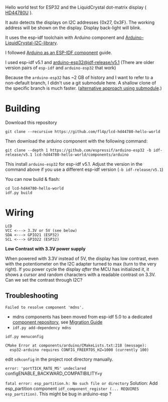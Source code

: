 
Hello world test for ESP32 and the LiquidCrystal dot-matrix display ( [HD44780U](https://www.sparkfun.com/datasheets/LCD/HD44780.pdf) ).

It auto detects the displays on I2C addresses {0x27, 0x3F}. The working address will be shown on the display.
Display back-light will blink.

It uses the esp-idf toolchain with Arduino component and [Arduino-LiquidCrystal-I2C-library](https://github.com/fdebrabander/Arduino-LiquidCrystal-I2C-library).

I followed [Arduino as an ESP-IDF component](https://espressif-docs.readthedocs-hosted.com/projects/arduino-esp32/en/latest/esp-idf_component.html) guide.

I used esp-idf v5.1 and [arduino-esp32@idf-release/v5.1](https://github.com/espressif/arduino-esp32/tree/idf-release/v5.1)
(There are older version pairs of `esp-idf` and `arduino-esp32` that work)

Because the `arduino-esp32` has ~2 GB of history and I want to refer to a non-default branch, I didn't use a git submodule here.
A shallow clone of the specific branch is much faster. ([alternative approach using submodule](https://gist.github.com/kouk/3ba77edce12e95c1f779).)

# Building

Download this repository
```
git clone --recursive https://github.com/fl4p/lcd-hd44780-hello-world
```

Then download the arduino component with the following command:
```
git clone --depth 1 https://github.com/espressif/arduino-esp32 -b idf-release/v5.1 lcd-hd44780-hello-world/components/arduino
```
This install `arduino-esp32` for esp-idf v5.1. Adjust the version in the command above if you use a different esp-idf version (`-b idf-release/v5.1`)

You can now build & flash:
```
cd lcd-hd44780-hello-world
idf.py build
```

# Wiring
```
LCD
VCC <---> 3.3V or 5V (see below)
SDA <---> GPIO21 (ESP32)
SCL <---> GPIO22 (ESP32)
```

**Low Contrast with 3.3V power supply**

When powered with 3.3V instead of 5V, the display has low contrast, even with the potentiometer on the I2C adapter
turned to max (turn to the very right). If you power cycle the display *after* the MCU has initialized it,
it shows a cursor and random characters with a readable contrast on 3.3V. Can we set the contrast through I2C?


## Troubleshooting
`Failed to resolve component 'mdns'.`
* mdns components has been moved from esp-idf 5.0 to a dedicated [component repository](https://github.com/espressif/esp-protocols/tree/master), see 
[Migration Guide](https://docs.espressif.com/projects/esp-idf/en/latest/esp32/migration-guides/release-5.x/5.0/removed-components.html)
* `idf.py add-dependency mdns`


`idf.py menuconfig`
```
CMake Error at components/arduino/CMakeLists.txt:218 (message):
  esp32-arduino requires CONFIG_FREERTOS_HZ=1000 (currently 100)
```
edit `sdkconfig` in the project root directory manually.


`error: 'portTICK_RATE_MS' undeclared`
configENABLE_BACKWARD_COMPATIBILITY=y


`fatal error: esp_partition.h: No such file or directory`
Solution: Add esp_partition component `idf_component_register (... REQUIRES esp_partition)`. This might be bug in arduino-esp ?





